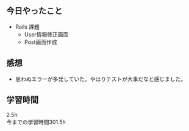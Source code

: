 ## 今日やったこと
- Rails 課題 
  - User情報修正画面
  - Post画面作成
## 感想
- 思わぬエラーが多発していた。やはりテストが大事だなと感じました。

## 学習時間
2.5h  
今までの学習時間301.5h 

